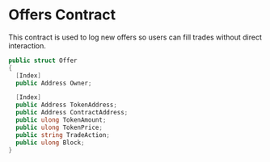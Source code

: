 # Offers Contract

This contract is used to log new offers so users can fill trades without direct interaction.

```csharp
public struct Offer
{
  [Index]
  public Address Owner;

  [Index]
  public Address TokenAddress;
  public Address ContractAddress;
  public ulong TokenAmount;
  public ulong TokenPrice;
  public string TradeAction;
  public ulong Block;
}
```
